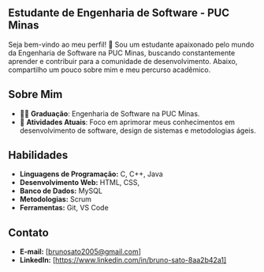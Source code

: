 ## Estudante de Engenharia de Software - PUC Minas

Seja bem-vindo ao meu perfil! 👋 Sou um estudante apaixonado pelo mundo da Engenharia de Software na PUC Minas, buscando constantemente aprender e contribuir para a comunidade de desenvolvimento. Abaixo, compartilho um pouco sobre mim e meu percurso acadêmico.

## Sobre Mim

- 👨‍🎓 **Graduação**: Engenharia de Software na PUC Minas.
- 🌱 **Atividades Atuais**: Foco em aprimorar meus conhecimentos em desenvolvimento de software, design de sistemas e metodologias ágeis.

## Habilidades

- **Linguagens de Programação:** C, C++, Java
- **Desenvolvimento Web:** HTML, CSS, 
- **Banco de Dados:** MySQL
- **Metodologias:** Scrum
- **Ferramentas:** Git, VS Code

## Contato

- **E-mail:** [brunosato2005@gmail.com]
- **LinkedIn:** [https://www.linkedin.com/in/bruno-sato-8aa2b42a1]
